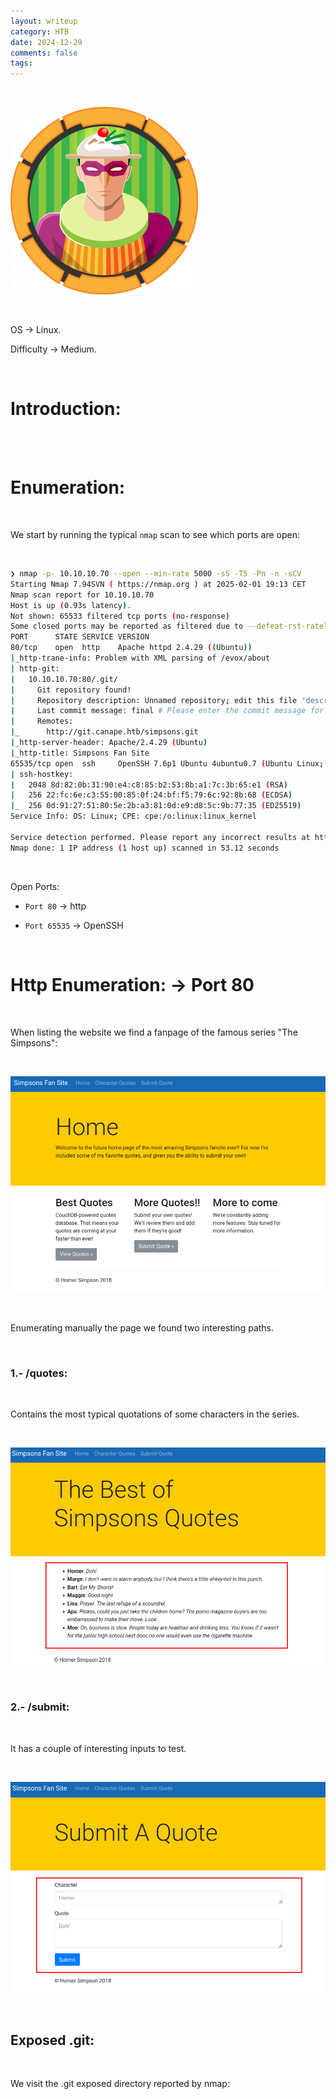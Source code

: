 ```yaml
---
layout: writeup
category: HTB
date: 2024-12-29
comments: false
tags: 
---
```


<br />

![Machine-Icon](../../../assets/images/Canape/1.png)

<br />

OS -> Linux.

Difficulty -> Medium.

<br />

# Introduction:
<br />



<br />

# Enumeration:

<br />

We start by running the typical `nmap` scan to see which ports are open:

<br />

```bash
❯ nmap -p- 10.10.10.70 --open --min-rate 5000 -sS -T5 -Pn -n -sCV
Starting Nmap 7.94SVN ( https://nmap.org ) at 2025-02-01 19:13 CET
Nmap scan report for 10.10.10.70
Host is up (0.93s latency).
Not shown: 65533 filtered tcp ports (no-response)
Some closed ports may be reported as filtered due to --defeat-rst-ratelimit
PORT      STATE SERVICE VERSION
80/tcp    open  http    Apache httpd 2.4.29 ((Ubuntu))
|_http-trane-info: Problem with XML parsing of /evox/about
| http-git: 
|   10.10.10.70:80/.git/
|     Git repository found!
|     Repository description: Unnamed repository; edit this file 'description' to name the...
|     Last commit message: final # Please enter the commit message for your changes. Li...
|     Remotes:
|_      http://git.canape.htb/simpsons.git
|_http-server-header: Apache/2.4.29 (Ubuntu)
|_http-title: Simpsons Fan Site
65535/tcp open  ssh     OpenSSH 7.6p1 Ubuntu 4ubuntu0.7 (Ubuntu Linux; protocol 2.0)
| ssh-hostkey: 
|   2048 8d:82:0b:31:90:e4:c8:85:b2:53:8b:a1:7c:3b:65:e1 (RSA)
|   256 22:fc:6e:c3:55:00:85:0f:24:bf:f5:79:6c:92:8b:68 (ECDSA)
|_  256 0d:91:27:51:80:5e:2b:a3:81:0d:e9:d8:5c:9b:77:35 (ED25519)
Service Info: OS: Linux; CPE: cpe:/o:linux:linux_kernel

Service detection performed. Please report any incorrect results at https://nmap.org/submit/ .
Nmap done: 1 IP address (1 host up) scanned in 53.12 seconds
```

<br />

Open Ports:

- `Port 80` -> http

- `Port 65535` -> OpenSSH

<br />

# Http Enumeration: -> Port 80

<br />

When listing the website we find a fanpage of the famous series "The Simpsons":

<br />

![2](../../../assets/images/Canape/2.png)

<br />

Enumerating manually the page we found two interesting paths.

<br />

### 1.- /quotes:

<br />

Contains the most typical quotations of some characters in the series.

<br />

![3](../../../assets/images/Canape/3.png)

<br />

### 2.- /submit:

<br />

It has a couple of interesting inputs to test.

<br />

![4](../../../assets/images/Canape/4.png)

<br />

## Exposed .git:

<br />

We visit the .git exposed directory reported by nmap:

<br />



